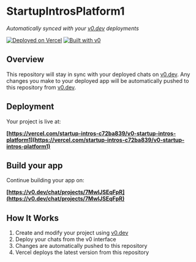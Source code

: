 # StartupIntrosPlatform1

*Automatically synced with your [v0.dev](https://v0.dev) deployments*

[![Deployed on Vercel](https://img.shields.io/badge/Deployed%20on-Vercel-black?style=for-the-badge&logo=vercel)](https://vercel.com/startup-intros-c72ba839/v0-startup-intros-platform1)
[![Built with v0](https://img.shields.io/badge/Built%20with-v0.dev-black?style=for-the-badge)](https://v0.dev/chat/projects/7MwlJSEqFpR)

## Overview

This repository will stay in sync with your deployed chats on [v0.dev](https://v0.dev).
Any changes you make to your deployed app will be automatically pushed to this repository from [v0.dev](https://v0.dev).

## Deployment

Your project is live at:

**[https://vercel.com/startup-intros-c72ba839/v0-startup-intros-platform1](https://vercel.com/startup-intros-c72ba839/v0-startup-intros-platform1)**

## Build your app

Continue building your app on:

**[https://v0.dev/chat/projects/7MwlJSEqFpR](https://v0.dev/chat/projects/7MwlJSEqFpR)**

## How It Works

1. Create and modify your project using [v0.dev](https://v0.dev)
2. Deploy your chats from the v0 interface
3. Changes are automatically pushed to this repository
4. Vercel deploys the latest version from this repository
